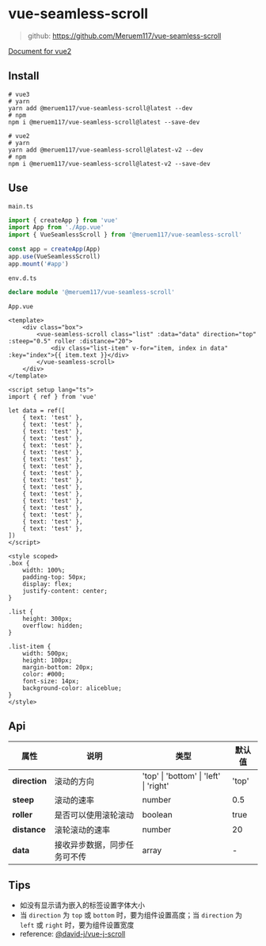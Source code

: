 # vue-seamless-scroll

> github: https://github.com/Meruem117/vue-seamless-scroll



[Document for vue2](https://github.com/Meruem117/vue-seamless-scroll/tree/vue2#readme)



## Install

```shell
# vue3
# yarn
yarn add @meruem117/vue-seamless-scroll@latest --dev
# npm
npm i @meruem117/vue-seamless-scroll@latest --save-dev

# vue2
# yarn
yarn add @meruem117/vue-seamless-scroll@latest-v2 --dev
# npm
npm i @meruem117/vue-seamless-scroll@latest-v2 --save-dev
```



## Use

`main.ts`

```ts
import { createApp } from 'vue'
import App from './App.vue'
import { VueSeamlessScroll } from '@meruem117/vue-seamless-scroll'

const app = createApp(App)
app.use(VueSeamlessScroll)
app.mount('#app')
```



`env.d.ts`

```ts
declare module '@meruem117/vue-seamless-scroll'
```



`App.vue`

```vue
<template>
    <div class="box">
        <vue-seamless-scroll class="list" :data="data" direction="top" :steep="0.5" roller :distance="20">
            <div class="list-item" v-for="item, index in data" :key="index">{{ item.text }}</div>
        </vue-seamless-scroll>
    </div>
</template>

<script setup lang="ts">
import { ref } from 'vue'

let data = ref([
    { text: 'test' },
    { text: 'test' },
    { text: 'test' },
    { text: 'test' },
    { text: 'test' },
    { text: 'test' },
    { text: 'test' },
    { text: 'test' },
    { text: 'test' },
    { text: 'test' },
    { text: 'test' },
    { text: 'test' },
    { text: 'test' },
    { text: 'test' },
    { text: 'test' },
    { text: 'test' },
    { text: 'test' },
])
</script>

<style scoped>
.box {
    width: 100%;
    padding-top: 50px;
    display: flex;
    justify-content: center;
}

.list {
    height: 300px;
    overflow: hidden;
}

.list-item {
    width: 500px;
    height: 100px;
    margin-bottom: 20px;
    color: #000;
    font-size: 14px;
    background-color: aliceblue;
}
</style>
```



## Api

| 属性          | 说明                         | 类型                                   | 默认值 |
| ------------- | ---------------------------- | -------------------------------------- | ------ |
| **direction** | 滚动的方向                   | 'top' \| 'bottom' \| 'left' \| 'right' | 'top'  |
| **steep**     | 滚动的速率                   | number                                 | 0.5    |
| **roller**    | 是否可以使用滚轮滚动         | boolean                                | true   |
| **distance**  | 滚轮滚动的速率               | number                                 | 20     |
| **data**      | 接收异步数据，同步任务可不传 | array                                  | -      |



## Tips

- 如没有显示请为嵌入的标签设置字体大小
- 当 `direction` 为 `top` 或 `bottom` 时，要为组件设置高度；当 `direction` 为 `left` 或 `right` 时，要为组件设置宽度
- reference: [@david-j/vue-j-scroll](https://github.com/DavidJ-0/vue-j-scroll.js)

